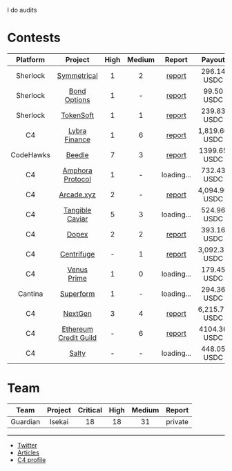 I do audits 

# Contests 

| Platform | Project | High | Medium | Report  | Payout  | Rank |
|:--:|:--:|:--:|:--:|:--:|:--:|:--:|
| Sherlock | [Symmetrical](https://audits.sherlock.xyz/contests/85)| 1 | 2 | [report](https://github.com/0x3b33/portfolio/tree/master/sherlock/2023-06-symmetrical/report.md) | 296.14 USDC | - |
| Sherlock | [Bond Options](https://audits.sherlock.xyz/contests/99) | 1 | - | [report](https://github.com/0x3b33/portfolio/blob/master/sherlock/2023-06-bond/report.md) | 99.50 USDC | - |
| Sherlock | [TokenSoft](https://audits.sherlock.xyz/contests/100) | 1 | 1 | [report](https://github.com/0x3b33/portfolio/tree/master/sherlock/2023-06-tokensoft/report.md) | 239.83 USDC | - |
| C4 | [Lybra Finance](https://code4rena.com/contests/2023-06-lybra-finance#top) | 1 | 6 | [report](https://github.com/0x3b33/portfolio/blob/master/c4/2023-06-lybra/report.md) | 1,819.66 USDC | Top 5 |
| CodeHawks | [Beedle](https://www.codehawks.com/contests/clkbo1fa20009jr08nyyf9wbx) | 7 | 3 | [report](https://github.com/0x3b33/portfolio/blob/master/codeHawks/2023-07-beedles/report.md) | 1399.65 USDC | Top 5 |
| C4 | [Amphora Protocol](https://code4rena.com/contests/2023-07-amphora-protocol#top) | 1 | - | loading... | 732.43 USDC| - |
| C4 | [Arcade.xyz](https://code4rena.com/contests/2023-07-arcadexyz#top) | 2 | - | [report](https://github.com/0x3b33/portfolio/blob/master/c4/2023-07-arcade/report.md)| 4,094.99 USDC |  Top 5 |
| C4 | [Tangible Caviar](https://code4rena.com/contests/2023-08-tangible-caviar#top) | 5 | 3 | loading... | 524.96 USDC | - |
| C4 | [Dopex](https://code4rena.com/contests/2023-08-dopex#top) | 2 | 2 | [report](https://github.com/0x3b33/portfolio/blob/master/c4/2023-08-dopex/report.md) | 393.16 USDC| - |
| C4 | [Centrifuge](https://code4rena.com/contests/2023-09-centrifuge#top) | - | 1 | [report](https://github.com/0x3b33/portfolio/blob/master/c4/2023-09-centrifuge/report.md) | 3,092.32 USDC |  Top 3 |
| C4 | [Venus Prime](https://code4rena.com/contests/2023-09-venus-prime#top) | 1 | 0 | loading... | 179.45 USDC | - |
| Cantina | [Superform](https://cantina.xyz/competitions/2cd0b038-3e32-4db6-b488-0f85b6f0e49f) | 1 | - | loading... | 294.36 USDC | - |
| C4 | [NextGen](https://code4rena.com/audits/2023-10-nextgen#top) | 3 | 4 | [report](https://github.com/0x3b33/portfolio/blob/master/c4/2023-10-nextgen/report.md) | 6,215.77 USDC | 1st |
| C4 | [Ethereum Credit Guild](https://code4rena.com/audits/2023-12-ethereum-credit-guild#top) | - | 6 | [report](https://github.com/0x3b33/portfolio/blob/master/c4/2023-12-ecg/report.md) | 4104.36 USDC | 6th |
| C4 | [Salty](https://code4rena.com/audits/2024-01-saltyio#top) | - | - | loading... | 448.05 USDC | - |

# Team
| Team | Project | Critical | High | Medium | Report | 
|:--:|:--:|:--:|:--:|:--:|:--:|
| Guardian | Isekai | 18 | 18 | 31 | private |

---

- [Twitter](https://twitter.com/0x3b338)
- [Articles](https://mirror.xyz/0x3b338e782859aE11c0B15694bc482a9aFa4A5809)
- [C4 profile](https://code4rena.com/@0x3b)